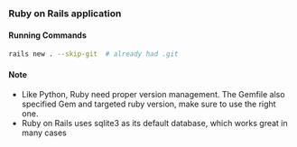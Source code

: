 ### Ruby on Rails application


#### Running Commands
```sh
rails new . --skip-git  # already had .git
```

#### Note

- Like Python, Ruby need proper version management. The Gemfile also specified Gem and targeted ruby version, make sure to use the right one.
- Ruby on Rails uses sqlite3 as its default database, which works great in many cases
